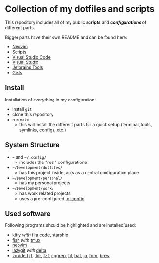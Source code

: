# Collection of my dotfiles and scripts

This repository includes all of my public _**scripts**_
and _**configurations**_ of different parts.

Bigger parts have their own README and can be found here:

- [Neovim](./config/nvim/README.md)
- [Scripts](./scripts/README.md)
- [Visual Studio Code](./config/vscode/README.md)
- [Visual Studio](./config/visual-studio/README.md)
- [Jetbrains Tools](./config/jetbrains/README.md)
- [Gists](https://gist.github.com/eckon)

## Install

Installation of everything in my configuration:

- install `git`
- clone this repository
- run `make`
  - this will install the different parts for a quick setup
    (terminal, tools, symlinks, configs, etc.)

## System Structure

- `~` and `~/.config/`
  - includes the "real" configurations
- `~/Development/dotfiles/`
  - has this project inside, acts as a central configuration place
- `~/Development/personal/`
  - has my personal projects
- `~/Development/work/`
  - has work related projects
  - uses a pre-configured [.gitconfig](./config/git/work)

## Used software

Following programs should be highlighted and are installed/used:

- [kitty](https://github.com/kovidgoyal/kitty) _with_
  [fira code](https://github.com/tonsky/FiraCode),
  [starship](https://github.com/starship/starship)
- [fish](https://github.com/fish-shell/fish-shell) _with_
  [tmux](https://github.com/tmux/tmux)
- [neovim](https://github.com/neovim/neovim)
- [lazygit](https://github.com/jesseduffield/lazygit) _with_
  [delta](https://github.com/dandavison/delta)
- [zoxide (z)](https://github.com/ajeetdsouza/zoxide),
  [tldr](https://github.com/tldr-pages/tldr),
  [fzf](https://github.com/junegunn/fzf),
  [ripgrep](https://github.com/BurntSushi/ripgrep),
  [fd](https://github.com/sharkdp/fd),
  [bat](https://github.com/sharkdp/bat),
  [jq](https://github.com/stedolan/jq),
  [fnm](https://github.com/Schniz/fnm),
  [brew](https://github.com/Homebrew/brew)
